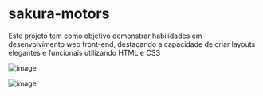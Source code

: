 # sakura-motors
Este projeto tem como objetivo demonstrar habilidades em desenvolvimento web front-end, destacando a capacidade de criar layouts elegantes e funcionais utilizando HTML e CSS


![image](https://github.com/CesarMoretto/sakura-motors/assets/81265167/9e25974a-588f-4def-95ab-4763f3214ccf)

![image](https://github.com/CesarMoretto/sakura-motors/assets/81265167/c6200b0e-247c-49c9-a79d-b717a2440818)
